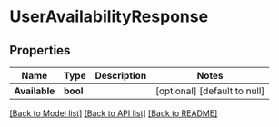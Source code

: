 # UserAvailabilityResponse

## Properties
Name | Type | Description | Notes
------------ | ------------- | ------------- | -------------
**Available** | **bool** |  | [optional] [default to null]

[[Back to Model list]](../README.md#documentation-for-models) [[Back to API list]](../README.md#documentation-for-api-endpoints) [[Back to README]](../README.md)


